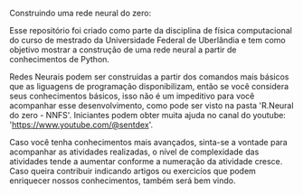 Construindo uma rede neural do zero:

Esse repositório foi criado como parte da disciplina de física computacional do curso de mestrado da Universidade Federal de Uberlândia e tem como objetivo mostrar a construção de uma rede neural a partir de conhecimentos de Python. 

Redes Neurais podem ser construidas a partir dos comandos mais básicos que as liguagens de programação disponibilizam, então se você considera seus conhecimentos básicos, isso não é um impeditivo para você acompanhar esse desenvolvimento, como pode ser visto na pasta 'R.Neural do zero - NNFS'. Iniciantes podem obter muita ajuda no canal do youtube: 'https://www.youtube.com/@sentdex'. 

Caso você tenha conhecimentos mais avançados, sinta-se a vontade para acompanhar as atividades realizadas, o nível de complexidade das atividades tende a aumentar conforme a numeração da atividade cresce. Caso queira contribuir indicando artigos ou exercicíos que podem enriquecer nossos conhecimentos, também será bem vindo.
